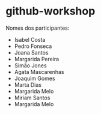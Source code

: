 # github-workshop

Nomes dos participantes:

-   Isabel Costa
-   Pedro Fonseca
-   Joana Santos
-   Margarida Pereira
-   Simão Jones
- 	Agata Mascarenhas
-   Joaquim Gomes
-   Marta Dias
-   Margarida Melo
-   Miriam Santos
-   Margarida Melo
